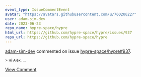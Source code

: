 ```yaml
---
event_type: IssueCommentEvent
avatar: "https://avatars.githubusercontent.com/u/76020022?"
user: adam-sim-dev
date: 2023-06-23
repo_name: hypre-space/hypre
html_url: https://github.com/hypre-space/hypre/issues/937
repo_url: https://github.com/hypre-space/hypre
---
```


<a href='https://github.com/adam-sim-dev' target='_blank'>adam-sim-dev</a> commented on issue <a href='https://github.com/hypre-space/hypre/issues/937' target='_blank'>hypre-space/hypre#937</a>.

<small>> Hi Alex, ...</small>

<a href='https://github.com/hypre-space/hypre/issues/937' target='_blank'>View Comment</a>